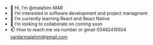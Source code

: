- 👋 Hi, I’m @malahim-MAR
- 👀 I’m interested in software development and project managment
- 🌱 I’m currently learning React and React Native
- 💞️ I’m looking to collaborate on coming soon
- 📫 How to reach me via number or gmail 
 03482419504
sardarmalahim@gmail.com

<!---
malahim-MAR/malahim-MAR is a ✨ special ✨ repository because its `README.md` (this file) appears on your GitHub profile.
You can click the Preview link to take a look at your changes.
--->
